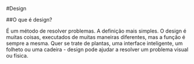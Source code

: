 #Design

##O que é design?

É um método de resolver problemas. A definição mais simples. O design é muitas coisas, executados de muitas maneiras diferentes, mas a função é sempre a mesma. Quer se trate de plantas, uma interface inteligente, um folheto ou uma cadeira - design pode ajudar a resolver um problema visual ou física.

